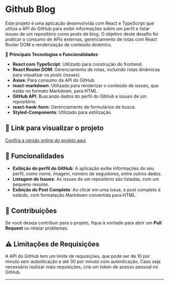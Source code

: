 # Github Blog

Este projeto é uma aplicação desenvolvida com React e TypeScript que utiliza a API do GitHub para exibir informações sobre um perfil e listar issues de um repositório como posts de blog. O objetivo deste desafio foi praticar o consumo de APIs externas, gerenciamento de rotas com React Router DOM e renderização de conteúdo dinâmico.

🧩 **Principais Tecnologias e Funcionalidades**
- **React com TypeScript**: Utilizado para construção do frontend.
- **React Router DOM**: Gerenciamento de rotas, incluindo rotas dinâmicas para visualizar os posts (issues).
- **Axios**: Para consumo da API do GitHub.
- **react-markdown**: Utilizado para renderizar o conteúdo de issues, que estão no formato Markdown, para HTML.
- **GitHub API**: Buscando dados do perfil do GitHub e issues de um repositório.
- **react-hook-form**: Gerenciamento de formulários de busca.
- **Styled-Components**: Utilizado para estilização.

## 🚀 Link para visualizar o projeto
[Confira a versão online do projeto aqui](https://vercel)

## 📖 Funcionalidades

- **Exibição do perfil do GitHub**: A aplicação exibe informações do seu perfil, como nome, imagem, número de seguidores, entre outros dados.
- **Listagem de Issues**: As issues de um repositório são listadas, com um pequeno resumo.
- **Exibição do Post Completo**: Ao clicar em uma issue, o post completo é exibido, com formatação Markdown convertida para HTML.

## 🤝 Contribuições

Se você deseja contribuir para o projeto, fique à vontade para abrir um **Pull Request** ou relatar problemas.

## ⚠️ Limitações de Requisições

A API do GitHub tem um limite de requisições, que pode ser de 10 por minuto sem autenticação e até 30 por minuto com autenticação. Caso seja necessário realizar mais requisições, crie um token de acesso pessoal no GitHub.

---

